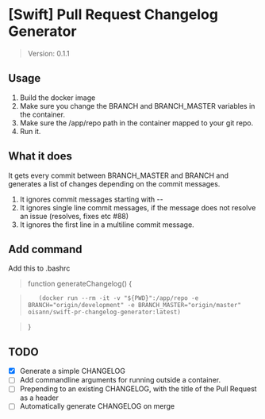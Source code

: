 # [Swift] Pull Request Changelog Generator

> Version: 0.1.1

## Usage
1. Build the docker image
2. Make sure you change the BRANCH and BRANCH_MASTER variables in the container.
3. Make sure the /app/repo path in the container mapped to your git repo.
3. Run it.

## What it does
It gets every commit between BRANCH_MASTER and BRANCH and generates a list of changes depending on the commit messages.

1. It ignores commit messages starting with --
2. It ignores single line commit messages, if the message does not resolve an issue (resolves, fixes etc #88)
3. It ignores the first line in a multiline commit message.

## Add command
Add this to .bashrc
>function generateChangelog() {

>        (docker run --rm -it -v "${PWD}":/app/repo -e BRANCH="origin/development" -e BRANCH_MASTER="origin/master" oisann/swift-pr-changelog-generator:latest)

>}

## TODO
- [x] Generate a simple CHANGELOG
- [ ] Add commandline arguments for running outside a container.
- [ ] Prepending to an existing CHANGELOG, with the title of the Pull Request as a header
- [ ] Automatically generate CHANGELOG on merge
